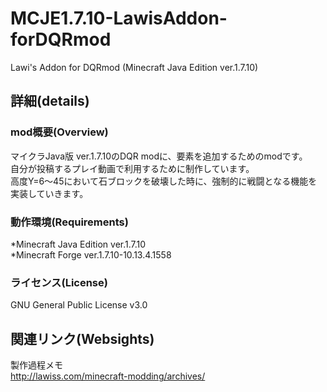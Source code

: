 # MCJE1.7.10-LawisAddon-forDQRmod  
  
Lawi's Addon for DQRmod (Minecraft Java Edition ver.1.7.10)  
  
## 詳細(details)  
  
### mod概要(Overview)  
マイクラJava版 ver.1.7.10のDQR modに、要素を追加するためのmodです。  
自分が投稿するプレイ動画で利用するために制作しています。  
高度Y=6～45において石ブロックを破壊した時に、強制的に戦闘となる機能を実装していきます。  
  
### 動作環境(Requirements)  
  
*Minecraft Java Edition ver.1.7.10  
*Minecraft Forge ver.1.7.10-10.13.4.1558  
  
### ライセンス(License)  
  
GNU General Public License v3.0  
  
## 関連リンク(Websights)  
  
製作過程メモ  
<http://lawiss.com/minecraft-modding/archives/>  
  

